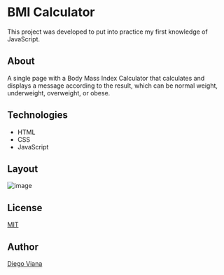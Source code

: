 # BMI Calculator

This project was developed to put into practice my first knowledge of JavaScript.

## About

A single page with a Body Mass Index Calculator that calculates and displays a message according to the result, which can be normal weight, underweight, overweight, or obese.

## Technologies
- HTML
- CSS
- JavaScript

## Layout

![image](https://user-images.githubusercontent.com/92064022/167441779-1dcf02ed-7229-4172-8066-06da788a19c0.png)

## License
[MIT](https://github.com/diegovianaf/js-bmi-calculator/blob/main/LICENSE)

## Author

[Diego Viana](https://github.com/diegovianaf)
